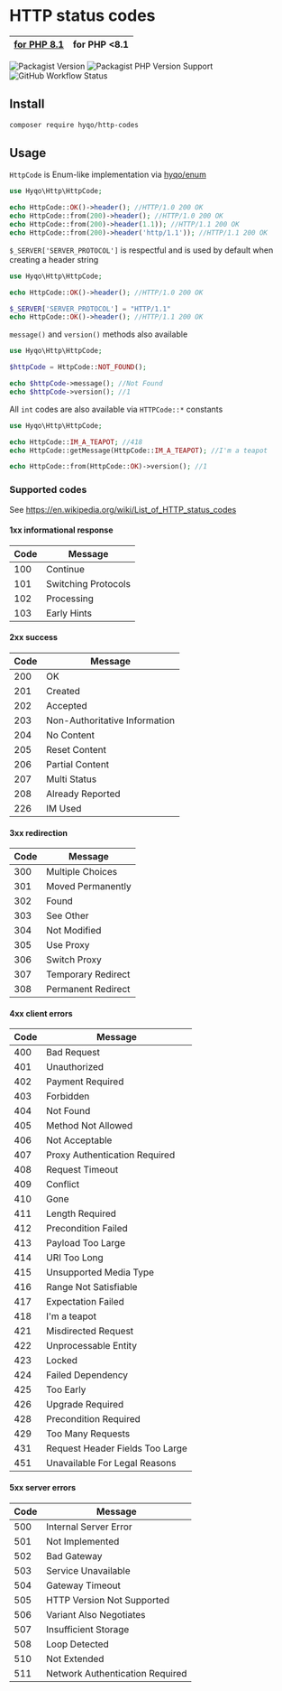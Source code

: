 # HTTP status codes

| [for PHP 8.1](https://github.com/hyqo/http-codes) | **for PHP <8.1** | 
|---------------------------------------------------|------------------|

![Packagist Version](https://img.shields.io/badge/packagist-1.0.0-informational?style=flat-square)
![Packagist PHP Version Support](https://img.shields.io/badge/php-%3E%3D7.2%20%3C8.1-blueviolet?style=flat-square)
![GitHub Workflow Status](https://img.shields.io/github/workflow/status/hyqo/http-codes/run-tests/php7.2?style=flat-square)

## Install

```sh
composer require hyqo/http-codes
```

## Usage

`HttpCode` is Enum-like implementation via [hyqo/enum](https://github.com/hyqo/enum)

```php
use Hyqo\Http\HttpCode;

echo HttpCode::OK()->header(); //HTTP/1.0 200 OK
echo HttpCode::from(200)->header(); //HTTP/1.0 200 OK
echo HttpCode::from(200)->header(1.1)); //HTTP/1.1 200 OK
echo HttpCode::from(200)->header('http/1.1')); //HTTP/1.1 200 OK
```

`$_SERVER['SERVER_PROTOCOL']` is respectful and is used by default when creating a header string

```php
use Hyqo\Http\HttpCode;

echo HttpCode::OK()->header(); //HTTP/1.0 200 OK

$_SERVER['SERVER_PROTOCOL'] = "HTTP/1.1"
echo HttpCode::OK()->header(); //HTTP/1.1 200 OK
```

`message()` and `version()` methods also available

```php
use Hyqo\Http\HttpCode;

$httpCode = HttpCode::NOT_FOUND();

echo $httpCode->message(); //Not Found
echo $httpCode->version(); //1
```

All `int` codes are also available via `HTTPCode::*` constants

```php
use Hyqo\Http\HttpCode;

echo HttpCode::IM_A_TEAPOT; //418
echo HttpCode::getMessage(HttpCode::IM_A_TEAPOT); //I'm a teapot

echo HttpCode::from(HttpCode::OK)->version(); //1
```

### Supported codes

See https://en.wikipedia.org/wiki/List_of_HTTP_status_codes

#### 1xx informational response

| Code | Message                         |
|------|---------------------------------|
| 100  | Continue                        |
| 101  | Switching Protocols             |
| 102  | Processing                      |
| 103  | Early Hints                     |

#### 2xx success

| Code | Message                         |
|------|---------------------------------|
| 200  | OK                              |
| 201  | Created                         |
| 202  | Accepted                        |
| 203  | Non-Authoritative Information   |
| 204  | No Content                      |
| 205  | Reset Content                   |
| 206  | Partial Content                 |
| 207  | Multi Status                    |
| 208  | Already Reported                |
| 226  | IM Used                         |

#### 3xx redirection

| Code | Message                         |
|------|---------------------------------|
| 300  | Multiple Choices                |
| 301  | Moved Permanently               |
| 302  | Found                           |
| 303  | See Other                       |
| 304  | Not Modified                    |
| 305  | Use Proxy                       |
| 306  | Switch Proxy                    |
| 307  | Temporary Redirect              |
| 308  | Permanent Redirect              |

#### 4xx client errors

| Code | Message                         |
|------|---------------------------------|
| 400  | Bad Request                     |
| 401  | Unauthorized                    |
| 402  | Payment Required                |
| 403  | Forbidden                       |
| 404  | Not Found                       |
| 405  | Method Not Allowed              |
| 406  | Not Acceptable                  |
| 407  | Proxy Authentication Required   |
| 408  | Request Timeout                 |
| 409  | Conflict                        |
| 410  | Gone                            |
| 411  | Length Required                 |
| 412  | Precondition Failed             |
| 413  | Payload Too Large               |
| 414  | URI Too Long                    |
| 415  | Unsupported Media Type          |
| 416  | Range Not Satisfiable           |
| 417  | Expectation Failed              |
| 418  | I'm a teapot                    |
| 421  | Misdirected Request             |
| 422  | Unprocessable Entity            |
| 423  | Locked                          |
| 424  | Failed Dependency               |
| 425  | Too Early                       |
| 426  | Upgrade Required                |
| 428  | Precondition Required           |
| 429  | Too Many Requests               |
| 431  | Request Header Fields Too Large |
| 451  | Unavailable For Legal Reasons   |

#### 5xx server errors

| Code | Message                         |
|------|---------------------------------|
| 500  | Internal Server Error           |
| 501  | Not Implemented                 |
| 502  | Bad Gateway                     |
| 503  | Service Unavailable             |
| 504  | Gateway Timeout                 |
| 505  | HTTP Version Not Supported      |
| 506  | Variant Also Negotiates         |
| 507  | Insufficient Storage            |
| 508  | Loop Detected                   |
| 510  | Not Extended                    |
| 511  | Network Authentication Required |
